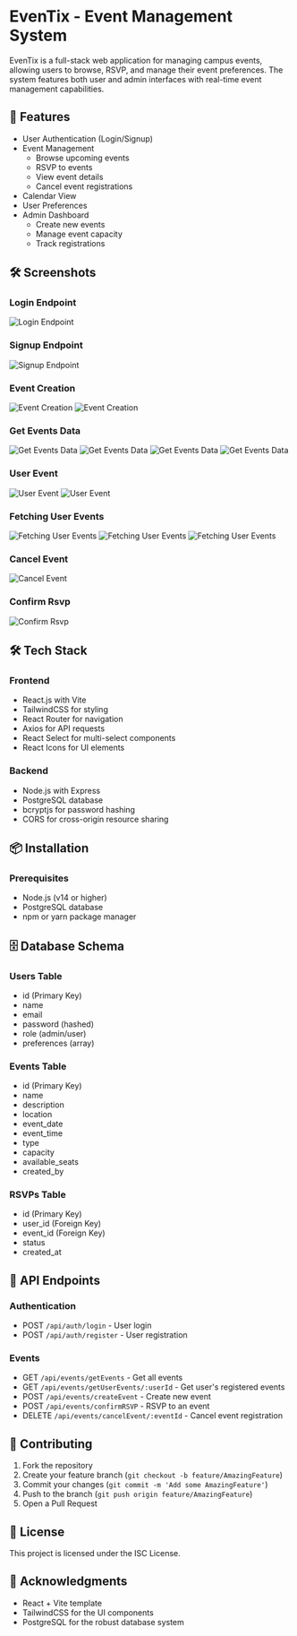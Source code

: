 # EvenTix - Event Management System

EvenTix is a full-stack web application for managing campus events, allowing users to browse, RSVP, and manage their event preferences. The system features both user and admin interfaces with real-time event management capabilities.

## 🚀 Features

- User Authentication (Login/Signup)
- Event Management
  - Browse upcoming events
  - RSVP to events
  - View event details
  - Cancel event registrations
- Calendar View
- User Preferences
- Admin Dashboard
  - Create new events
  - Manage event capacity
  - Track registrations

## 🛠 Screenshots

### Login Endpoint
![Login Endpoint](./Backend_Images/LoginUserPostman.png)

### Signup Endpoint
![Signup Endpoint](./Backend_Images/RegisterUserPostman.png)

### Event Creation
![Event Creation](./Backend_Images/CreateEvent1.png)
![Event Creation](./Backend_Images/CreateEvent2.png)

### Get Events Data
![Get Events Data](./Backend_Images/GettingEventsPostman1.png)
![Get Events Data](./Backend_Images/GettingEventsPostman2.png)
![Get Events Data](./Backend_Images/GettingEventsPostman3.png)
![Get Events Data](./Backend_Images/GettingEventsPostman4.png)

### User Event
![User Event](./Backend_Images/GettingUserEvents1.png)
![User Event](./Backend_Images/GettingUserEvents2.png)

### Fetching User Events
![Fetching User Events](./Backend_Images/FetchUser1.png)
![Fetching User Events](./Backend_Images/FetchUser2.png)
![Fetching User Events](./Backend_Images/FetchUser3.png)

### Cancel Event
![Cancel Event](./Backend_Images/CancelEventPostman.png)

### Confirm Rsvp
![Confirm Rsvp](./Backend_Images/ConfirmRSVP.png)


## 🛠 Tech Stack

### Frontend
- React.js with Vite
- TailwindCSS for styling
- React Router for navigation
- Axios for API requests
- React Select for multi-select components
- React Icons for UI elements

### Backend
- Node.js with Express
- PostgreSQL database
- bcryptjs for password hashing
- CORS for cross-origin resource sharing

## 📦 Installation

### Prerequisites
- Node.js (v14 or higher)
- PostgreSQL database
- npm or yarn package manager


## 🗄️ Database Schema

### Users Table
- id (Primary Key)
- name
- email
- password (hashed)
- role (admin/user)
- preferences (array)

### Events Table
- id (Primary Key)
- name
- description
- location
- event_date
- event_time
- type
- capacity
- available_seats
- created_by

### RSVPs Table
- id (Primary Key)
- user_id (Foreign Key)
- event_id (Foreign Key)
- status
- created_at

## 🔐 API Endpoints

### Authentication
- POST `/api/auth/login` - User login
- POST `/api/auth/register` - User registration

### Events
- GET `/api/events/getEvents` - Get all events
- GET `/api/events/getUserEvents/:userId` - Get user's registered events
- POST `/api/events/createEvent` - Create new event
- POST `/api/events/confirmRSVP` - RSVP to an event
- DELETE `/api/events/cancelEvent/:eventId` - Cancel event registration

## 👥 Contributing

1. Fork the repository
2. Create your feature branch (`git checkout -b feature/AmazingFeature`)
3. Commit your changes (`git commit -m 'Add some AmazingFeature'`)
4. Push to the branch (`git push origin feature/AmazingFeature`)
5. Open a Pull Request

## 📄 License

This project is licensed under the ISC License.

## 🙏 Acknowledgments

- React + Vite template
- TailwindCSS for the UI components
- PostgreSQL for the robust database system